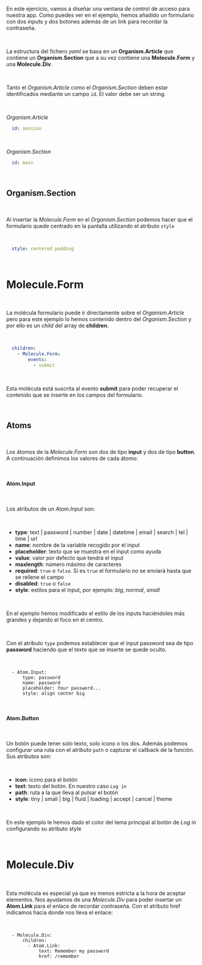 En este ejercicio, vamos a diseñar una ventana de control de acceso para nuestra app. Como puedes ver en el ejemplo, hemos añadido un formulario con dos inputs y dos botones además de un link para recordar la contraseña.

<br>

La estructura del fichero *yaml* se basa en un **Organism.Article** que contiene un **Organism.Section** que a su vez contiene una **Molecule.Form** y una **Molecule.Div**.

<br>

Tanto el *Organism.Article* como el *Organism.Section* deben estar identificados mediante un campo `id`. El valor debe ser un string.

<br>

*Organism.Article*

```yaml
  id: session
```

<br>

*Organism.Section*

```yaml
  id: main
```

<br>

Organism.Section
----------------

<br>

Al insertar la *Molecule.Form* en el *Organism.Section* podemos hacer que el formulario quede centrado en la pantalla utilizando el atributo `style`

<br>

```yaml
  style: centered padding
```

<br>

Molecule.Form
=============

<br>

La molécula formulario puede ir directamente sobre el *Organism.Article* pero para este ejemplo lo hemos contenido dentro del *Organism.Section* y por ello es un *child* del array de **children**.

<br>

```yaml
  children:
    - Molecule.Form:
        events:
          - submit
```

<br>

Esta molécula está suscrita al evento **submit** para poder recuperar el contenido que se inserte en los campos del formulario.

<br>

Atoms
---

<br>

Los átomos de la *Molecule.Form* son dos de tipo **input** y dos de tipo **button**. A continuación definimos los valores de cada átomo:

<br>

#### Atom.Input

<br>

Los atributos de un *Atom.Input* son:

<br>

 * **type**: text | password | number | date | datetime | email | search | tel | time | url
 * **name**: nombre de la variable recogido por el input
 * **placeholder**: texto que se muestra en el input como ayuda
 * **value**: valor por defecto que tendrá el input
 * **maxlength**: número máximo de caracteres
 * **required**: `true` o `false`. Si es `true` el formulario no se enviará hasta que se rellene el campo
 * **disabled**: `true` o `false`
 * **style**: estilos para el input, por ejemplo: *big*, *normal*, *small*

<br>

En el ejemplo hemos modificado el estilo de los inputs haciéndoles más grandes y dejando el foco en el centro.

<br>

Con el atributo `type` podemos establecer que el input password sea de tipo **password** haciendo que el texto que se inserte se quede oculto.

<br>

```
  - Atom.Input:
      type: password
      name: password
      placeholder: Your password...
      style: align center big
```

<br>

#### Atom.Button

<br>

Un botón puede tener solo texto, solo icono o los dos. Además podemos configurar una ruta con el atributo `path` o capturar el callback de la función. Sus atributos son:

<br>

 * **icon**: icono para el botón
 * **text**: texto del botón. En nuestro caso `Log in`
 * **path**: ruta a la que lleva al pulsar el botón
 * **style**: tiny | small | big | fluid | loading | accept | cancel | theme

<br>

En este ejemplo le hemos dado el color del tema principal al botón de *Log in* configurando su atributo style

<br>

Molecule.Div
============

<br>

Esta molécula es especial ya que es menos estricta a la hora de aceptar elementos. Nos ayudamos de una *Molecule.Div* para poder insertar un **Atom.Link** para el enlace de recordar contraseña. Con el atributo href indicamos hacia donde nos lleva el enlace:

<br>

```
  - Molecule.Div:
      children:
        - Atom.Link:
            text: Remember my password
            href: /remember
```
